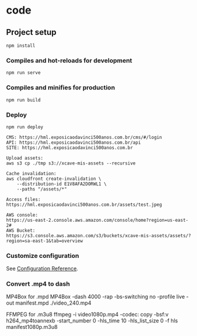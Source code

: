 # code

## Project setup
```
npm install
```

### Compiles and hot-reloads for development
```
npm run serve
```

### Compiles and minifies for production
```
npm run build

```

### Deploy
```
npm run deploy

CMS: https://hml.exposicaodavinci500anos.com.br/cms/#/login
API: https://hml.exposicaodavinci500anos.com.br/api
SITE: https://hml.exposicaodavinci500anos.com.br

Upload assets: 
aws s3 cp ./tmp s3://xcave-mis-assets --recursive

Cache invalidation:
aws cloudfront create-invalidation \
    --distribution-id E1V8AFA2DORWL1 \
    --paths "/assets/*"

Access files:
https://hml.exposicaodavinci500anos.com.br/assets/test.jpeg

AWS console:
https://us-east-2.console.aws.amazon.com/console/home?region=us-east-2#
AWS Bucket:
https://s3.console.aws.amazon.com/s3/buckets/xcave-mis-assets/assets/?region=sa-east-1&tab=overview
```

### Customize configuration
See [Configuration Reference](https://cli.vuejs.org/config/).


### Convert .mp4 to dash
MP4Box for .mpd
MP4Box -dash 4000 -rap -bs-switching no -profile live -out manifest.mpd ./video_240.mp4

FFMPEG for .m3u8
ffmpeg -i video1080p.mp4 -codec: copy -bsf:v h264_mp4toannexb -start_number 0 -hls_time 10 -hls_list_size 0 -f hls manifest1080p.m3u8